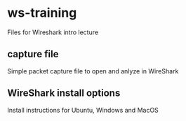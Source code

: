 # ws-training
Files for Wireshark intro lecture


## capture file
Simple packet capture file to open and anlyze in WireShark 

## WireShark install options
Install instructions for Ubuntu, Windows and MacOS

